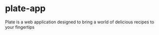 # plate-app
Plate is a web application designed to bring a world of delicious recipes to your fingertips
